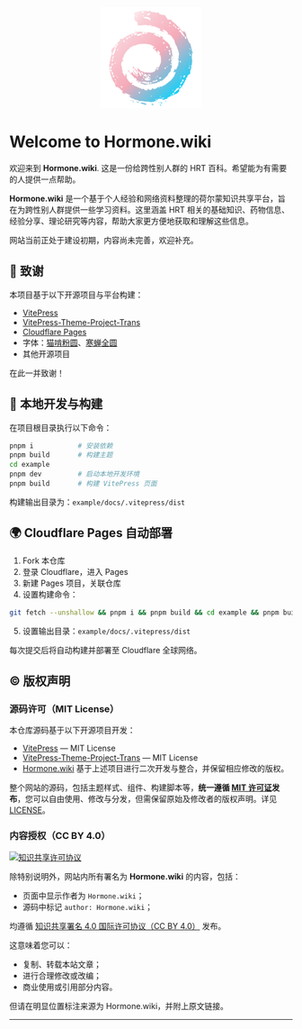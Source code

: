 <p align="center">
  <img src="example/docs/public/logo.svg" alt="Logo" width="180" />
</p>

# Welcome to Hormone.wiki

欢迎来到 **Hormone.wiki**. 这是一份给跨性别人群的 HRT 百科。希望能为有需要的人提供一点帮助。

**Hormone.wiki** 是一个基于个人经验和网络资料整理的荷尔蒙知识共享平台，旨在为跨性别人群提供一些学习资料。这里涵盖 HRT 相关的基础知识、药物信息、经验分享、理论研究等内容，帮助大家更方便地获取和理解这些信息。

网站当前正处于建设初期，内容尚未完善，欢迎补充。

## 🙏 致谢

本项目基于以下开源项目与平台构建：

- [VitePress](https://github.com/vuejs/vitepress)
- [VitePress-Theme-Project-Trans](https://github.com/project-trans/vitepress-theme-project-trans)
- [Cloudflare Pages](https://pages.cloudflare.com/)
- 字体：[猫啃粉圆](https://github.com/NightFurySL2001/TangYuan-font)、[寒蝉全圆](https://github.com/Warren2060/ChillRound)
- 其他开源项目

在此一并致谢！

## 🚀 本地开发与构建

在项目根目录执行以下命令：

```sh
pnpm i           # 安装依赖
pnpm build       # 构建主题
cd example
pnpm dev         # 启动本地开发环境
pnpm build       # 构建 VitePress 页面

```

构建输出目录为：`example/docs/.vitepress/dist`

## 🌍 Cloudflare Pages 自动部署

1. Fork 本仓库
2. 登录 Cloudflare，进入 Pages
3. 新建 Pages 项目，关联仓库
4. 设置构建命令：

```sh
git fetch --unshallow && pnpm i && pnpm build && cd example && pnpm build
```

5. 设置输出目录：`example/docs/.vitepress/dist`

每次提交后将自动构建并部署至 Cloudflare 全球网络。

## ©️ 版权声明

### 源码许可（MIT License）

本仓库源码基于以下开源项目开发：

- [VitePress](https://github.com/vuejs/vitepress) — MIT License  
- [VitePress-Theme-Project-Trans](https://github.com/project-trans/vitepress-theme-project-trans) — MIT License
- [Hormone.wiki](http://hormone.wiki) 基于上述项目进行二次开发与整合，并保留相应修改的版权。

整个网站的源码，包括主题样式、组件、构建脚本等，**统一遵循 [MIT 许可证](https://opensource.org/licenses/MIT)发布**，您可以自由使用、修改与分发，但需保留原始及修改者的版权声明。详见[LICENSE](https://github.com/INP146/Hormone-wiki/blob/main/LICENSE)。

### 内容授权（CC BY 4.0）

[![知识共享许可协议](https://i.creativecommons.org/l/by/4.0/88x31.png)](https://creativecommons.org/licenses/by-sa/4.0)

除特别说明外，网站内所有署名为 **Hormone.wiki** 的内容，包括：

- 页面中显示作者为 `Hormone.wiki`；
- 源码中标记 `author: Hormone.wiki`；

均遵循 [知识共享署名 4.0 国际许可协议（CC BY 4.0）](https://creativecommons.org/licenses/by/4.0/deed.zh) 发布。

这意味着您可以：
- 复制、转载本站文章；
- 进行合理修改或改编；
- 商业使用或引用部分内容。

但请在明显位置标注来源为 Hormone.wiki，并附上原文链接。

---
